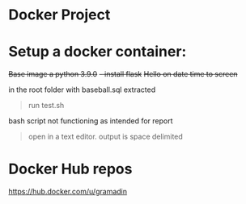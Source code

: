 # Docker Project

# Setup a docker container:

~~Base image a python 3.9.0~~
  ~~- install flask~~
  ~~Hello on date time to screen~~
  
in the root folder with baseball.sql extracted

>run test.sh

bash script not functioning as intended for report
> open in a text editor. output is space delimited



# Docker Hub repos
https://hub.docker.com/u/gramadin
